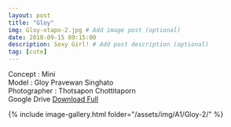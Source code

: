 ```yaml
---
layout: post
title: "Gloy"
img: Gloy-xtapo-2.jpg # Add image post (optional)
date: 2018-09-15 09:15:00
description: Sexy Girl! # Add post description (optional)
tag: [cute]
---
```

Concept : Mini   
Model : Gloy Pravewan Singhato  
Photographer : Thotsapon Chottitaporn     
Google Drive [Download Full](http://gestyy.com/e0GceE) 


{% include image-gallery.html folder="/assets/img/A1/Gloy-2/" %}
